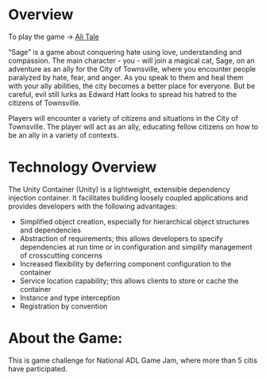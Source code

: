 # Overview

 To play the game -> [Ali Tale](https://gamejolt.com/games/ali-tale/292086)

“Sage” is a game about conquering hate using love, understanding and compassion. The main character - you - will join a magical cat, Sage, on an adventure as an ally for the City of Townsville, where you encounter people paralyzed by hate, fear, and anger. As you speak to them and heal them with your ally abilities, the city becomes a better place for everyone. But be careful, evil still lurks as Edward Hatt looks to spread his hatred to the citizens of Townsville. 

Players will encounter a variety of citizens and situations in the City of Townsville.  The player will act as an ally, educating fellow citizens on how to be an ally in a variety of contexts.

# Technology Overview
The Unity Container (Unity) is a lightweight, extensible dependency injection container. It facilitates building loosely coupled applications and provides developers with the following advantages:

- Simplified object creation, especially for hierarchical object structures and dependencies
- Abstraction of requirements; this allows developers to specify dependencies at run time or in configuration and simplify management of crosscutting concerns
- Increased flexibility by deferring component configuration to the container
- Service location capability; this allows clients to store or cache the container
- Instance and type interception
- Registration by convention

# About the Game:

This is game challenge for National ADL Game Jam, where more than 5 citis have participated. 
 
